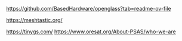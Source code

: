 
https://github.com/BasedHardware/openglass?tab=readme-ov-file

https://meshtastic.org/

https://tinygs.com/
https://www.oresat.org/About-PSAS/who-we-are
